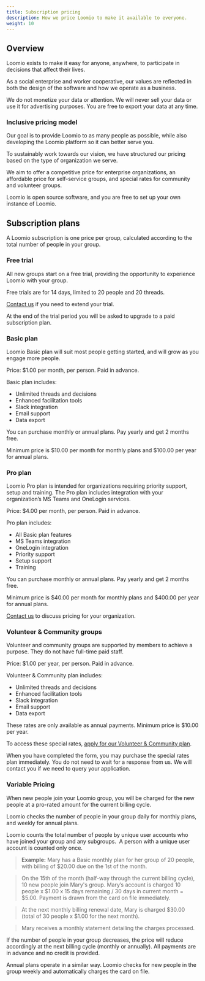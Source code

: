 ```yaml
---
title: Subscription pricing
description: How we price Loomio to make it available to everyone.
weight: 10
---
```


## Overview
Loomio exists to make it easy for anyone, anywhere, to participate in decisions that affect their lives.

<!-- Our vision is to help organizations like yours work better together, now and into the future. -->

As a social enterprise and worker cooperative, our values are reflected in both the design of the software and how we operate as a business.

We do not monetize your data or attention. We will never sell your data or use it for advertising purposes. You are free to export your data at any time.

### Inclusive pricing model
Our goal is to provide Loomio to as many people as possible, while also developing the Loomio platform so it can better serve you.

To sustainably work towards our vision, we have structured our pricing based on the type of organization we serve.  

We aim to offer a competitive price for enterprise organizations, an affordable price for self-service groups, and special rates for community and volunteer groups.

Loomio is open source software, and you are free to set up your own instance of Loomio.


## Subscription plans
A Loomio subscription is one price per group, calculated according to the total number of people in your group.


### Free trial
All new groups start on a free trial, providing the opportunity to experience Loomio with your group.

Free trials are for 14 days, limited to 20 people and 20 threads.

[Contact us](https://loomio.org/contact) if you need to extend your trial.

At the end of the trial period you will be asked to upgrade to a paid subscription plan.

### Basic plan
Loomio Basic plan will suit most people getting started, and will grow as you engage more people.

Price: $1.00 per month, per person. Paid in advance.

Basic plan includes:
- Unlimited threads and decisions
- Enhanced facilitation tools
- Slack integration
- Email support
- Data export

You can purchase monthly or annual plans. Pay yearly and get 2 months free.

Minimum price is $10.00 per month for monthly plans and $100.00 per year for annual plans.

### Pro plan
Loomio Pro plan is intended for organizations requiring priority support, setup and training. The Pro plan includes integration with your organization’s MS Teams and OneLogin services.

Price: $4.00 per month, per person. Paid in advance.

Pro plan includes:
- All Basic plan features
- MS Teams integration
- OneLogin integration
- Priority support
- Setup support
- Training

You can purchase monthly or annual plans. Pay yearly and get 2 months free.

Minimum price is $40.00 per month for monthly plans and $400.00 per year for annual plans.

[Contact us](https://loomio.org/contact) to discuss pricing for your organization.

### Volunteer & Community groups
Volunteer and community groups are supported by members to achieve a purpose. They do not have full-time paid staff.

Price: $1.00 per year, per person. Paid in advance.

Volunteer & Community plan includes:
- Unlimited threads and decisions
- Enhanced facilitation tools
- Slack integration
- Email support
- Data export

These rates are only available as annual payments. Minimum price is $10.00 per year.

To access these special rates, [apply for our Volunteer & Community plan](https://www.loomio.org/special_pricing).

When you have completed the form, you may purchase the special rates plan immediately.  You do not need to wait for a response from us. We will contact you if we need to query your application.

### Variable Pricing
When new people join your Loomio group, you will be charged for the new people at a pro-rated amount for the current billing cycle.

Loomio checks the number of people in your group daily for monthly plans, and weekly for annual plans.

Loomio counts the total number of people by unique user accounts who have joined your group and any subgroups.  A person with a unique user account is counted only once.

> **Example:** Mary has a Basic monthly plan for her group of 20 people, with billing of $20.00 due on the 1st of the month.

> On the 15th of the month (half-way through the current billing cycle), 10 new people join Mary's group. Mary’s account is charged 10 people x $1.00 x 15 days remaining / 30 days in current month = $5.00. Payment is drawn from the card on file immediately.

> At the next monthly billing renewal date, Mary is charged $30.00 (total of 30 people x $1.00 for the next month).

> Mary receives a monthly statement detailing the charges processed.

If the number of people in your group decreases, the price will reduce accordingly at the next billing cycle (monthly or annually). All payments are in advance and no credit is provided.

Annual plans operate in a similar way. Loomio checks for new people in the group weekly and automatically charges the card on file.
